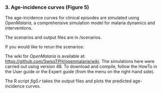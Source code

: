 

### 3. Age-incidence curves (Figure 5)

The age-incidence curves for clinical episodes are simulated using _OpenMalaria_, a comprehensive simulation model for malaria dynamics and interventions.

The scenarios and output files are in /scenarios. 


If you would like to rerun the scenarios:

The wiki for _OpenMalaria_ is available at: https://github.com/SwissTPH/openmalaria/wiki. The simulations here were carried out using version 48. 
To download and compile, follow the HowTo in the User guide or the Expert guide (from the menu on the right-hand side).

The R script _fig5.r_ takes the output files and plots the predicted age-incidence curves.   

